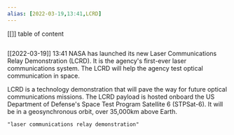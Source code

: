 ```yaml
---
alias: [2022-03-19,13:41,LCRD]
---
```

[[]]
table of content
```toc
```

[[2022-03-19]] 13:41
NASA has launched its new Laser Communications Relay Demonstration (LCRD).
It is the agency's first-ever laser communications system.
The LCRD will help the agency test optical communication in space.

LCRD is a technology demonstration that will pave the way for future optical communications missions.
The LCRD payload is hosted onboard the US Department of Defense's Space Test Program Satellite 6 (STPSat-6).
It will be in a geosynchronous orbit, over 35,000km above Earth.
```query
"laser communications relay demonstration"
```